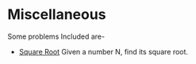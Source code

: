 # Miscellaneous

Some problems Included are-

- [Square Root](./MSC_0001_Square_Root.java)
  Given a number N, find its square root.
